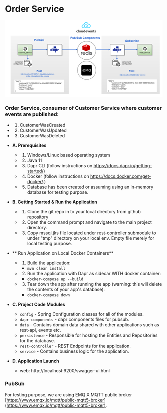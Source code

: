 # Order Service

![customer-order.jpg](customer-order.jpg)

###  Order Service, consumer of Customer Service where customer events are published:
* 1. CustomerWasCreated
* 2. CustomerWasUpdated
* 3. CustomerWasDeleted


* **A. Prerequisites**
  * 1. Windows/Linux based operating system
  * 2. Java 11
  * 3. Dapr CLI (follow instructions on https://docs.dapr.io/getting-started/)
  * 4. Docker (follow instructions on https://docs.docker.com/get-docker/.)
  * 5. Database has been created or assuming using an in-memory database for testing purpose.


* **B. Getting Started & Run the Application**
  * 1. Clone the git repo in to your local directory from github repository

  * 2. Open the command prompt and navigate to the main project directory.

  * 3. Copy mssql.jks file located under rest-controller submodule to under "tmp" directory on your local env. Empty file merely for local testing purpose.


* ** Run Application on Local Docker Containers**
  
  * 1. Build the application:
    * `mvn clean install`

  * 2. Run the application with Dapr as sidecar WITH docker container:
    * `docker-compose up --build`

  * 3. Tear down the app after running the app (warning: this will delete the contents of your app's database):
    * `docker-compose down`
  

* **C. Project Code Modules**
  * `config` - Spring Configuration classes for all of the modules.
  * `dapr-components` - dapr components files for pubsub.
  * `data` - Contains domain data shared with other applications such as rest-api, events etc.
  * `persistence` - Responsible for hosting the Entities and Repositories for the database.
  * `rest-controller` - REST Endpoints for the application.
  * `service` - Contains business logic for the application.


* **D. Application Launch**
  * web: http://localhost:9200/swagger-ui.html


### PubSub

For testing purpose, we are using EMQ X MQTT public broker [https://www.emqx.io/mqtt/public-mqtt5-broker](https://www.emqx.io/mqtt/public-mqtt5-broker).
